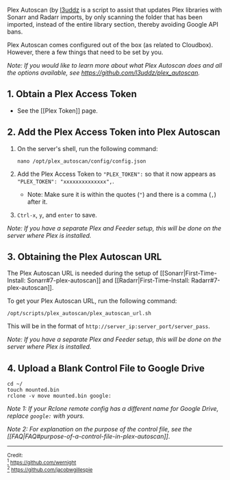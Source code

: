 Plex Autoscan (by [l3uddz](https://github.com/l3uddz/plex_autoscan/) is a script to assist that updates Plex libraries with Sonarr and Radarr imports, by only scanning the folder that has been imported, instead of the entire library section, thereby avoiding Google API bans. 

Plex Autoscan comes configured out of the box (as related to Cloudbox). However, there a few things that need to be set by you. 

_Note: If you would like to learn more about what Plex Autoscan does and all the options available, see https://github.com/l3uddz/plex_autoscan._


## 1. Obtain a Plex Access Token

 - See the [[Plex Token]] page.

## 2. Add the Plex Access Token into Plex Autoscan

   1. On the server's shell, run the following command:

      ```
      nano /opt/plex_autoscan/config/config.json
      ```
   1. Add the Plex Access Token to `"PLEX_TOKEN":` so that it now appears as `"PLEX_TOKEN": "xxxxxxxxxxxxxx",`.

      - Note: Make sure it is within the quotes (`"`) and there is a comma (`,`) after it.

   1. `Ctrl-x`, `y`, and `enter` to save.

_Note: If you have a separate Plex and Feeder setup, this will be done on the server where Plex is installed._


## 3. Obtaining the Plex Autoscan URL

The Plex Autoscan URL is needed during the setup of [[Sonarr|First-Time-Install: Sonarr#7-plex-autoscan]] and [[Radarr|First-Time-Install: Radarr#7-plex-autoscan]].


To get your Plex Autoscan URL, run the following command:

 ```shell
 /opt/scripts/plex_autoscan/plex_autoscan_url.sh
 ```

This will be in the format of `http://server_ip:server_port/server_pass`.



_Note: If you have a separate Plex and Feeder setup, this will be done on the server where Plex is installed._


## 4. Upload a Blank Control File to Google Drive


```
cd ~/
touch mounted.bin
rclone -v move mounted.bin google:
```

_Note 1: If your Rclone remote config has a different name for Google Drive, replace `google:` with yours._

_Note 2: For explanation on the purpose of the control file, see the [[FAQ|FAQ#purpose-of-a-control-file-in-plex-autoscan]]_.




---

<sub>Credit:<br></sub>
<sub> <a id="note1" href="#note1ref"><sup>1</sup></a> https://github.com/wernight</sub><br>
<sub> <a id="note2" href="#note2ref"><sup>2</sup></a> https://github.com/jacobwgillespie</sub>
